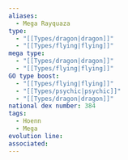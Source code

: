 ```yaml
---
aliases:
  - Mega Rayquaza
type:
  - "[[Types/dragon|dragon]]"
  - "[[Types/flying|flying]]"
mega type:
  - "[[Types/dragon|dragon]]"
  - "[[Types/flying|flying]]"
GO type boost:
  - "[[Types/flying|flying]]"
  - "[[Types/psychic|psychic]]"
  - "[[Types/dragon|dragon]]"
national dex number: 384
tags:
  - Hoenn
  - Mega
evolution line: 
associated:
---
```

